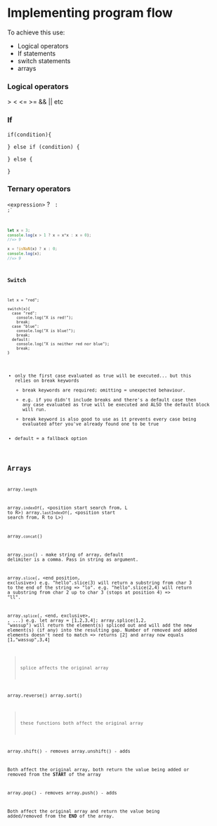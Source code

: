 # Implementing program flow

To achieve this use:
- Logical operators
- If statements
- switch statements
- arrays

### Logical operators

\> < <= >= && || etc

### If

```
if(condition){

} else if (condition) {

} else {

}
```

### Ternary operators

`<expression>` ? <code if true> : <code if false>;`

```javascript
let x = 3;
console.log(x > 1 ? x = x*x : x = 0);
//=> 9

x = !isNaN(x) ? x : 0;
console.log(x);
//=> 9

```

### Switch

```
let x = "red";

switch(x){
  case "red":
    console.log("X is red!");
    break;
  case "blue":
    console.log("X is blue!");
    break;
  default:
    console.log("X is neither red nor blue");
    break;
}
```

- only the first case evaluated as true will be executed... but this relies on break keywords
  - break keywords are required; omitting = unexpected behaviour.
  - e.g. if you didn't include breaks and there's a default case then any case evaluated as true will be executed and ALSO the default block will run.
  - break keyword is also good to use as it prevents every case being evaluated after you've already found one to be true
- default = a fallback option


## Arrays

array.`length`

array.`indexOf`(<value>, <position start search from, L to R>)
array.`lastIndexOf`(<value>, <position start search from, R to L>)

array.`concat`(<array to add on end of array invoking concat>)

array.`join`(<delimiter>) - make string of array, default delimiter is a comma. Pass in string as argument.

array.`slice`(<start position>, <end position, exclusive>)
e.g. "hello".slice(3) will return a substring from char 3 to the end of the string => "lo".
e.g. "hello".slice(2,4) will return a substring from char 2 up to char 3 (stops at position 4) => "ll".

array.`splice`(<start>, <end, exclusive>, <replacement value1>, ...)
e.g.
let array = [1,2,3,4];
array.splice(1,2, "wassup") will return the element(s) spliced out and will add the new element(s) (if any) into the resulting gap. Number of removed and added elements doesn't need to match
=> returns [2] and array now equals [1,"wassup",3,4]

> splice affects the original array

array.reverse()
array.sort()

> these functions both affect the original array

array.shift() - removes
array.unshift(<value>) - adds

Both affect the original array, both return the value being added or removed from the **START** of the array

array.pop() - removes
array.push(<value>) - adds

Both affect the original array and return the value being added/removed from the **END** of the array.
